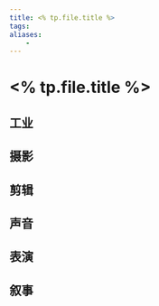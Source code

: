 ```yaml
---
title: <% tp.file.title %>
tags:
aliases: 
    -
---
```


# <% tp.file.title %>

## 工业

## 摄影

## 剪辑

## 声音

## 表演

## 叙事